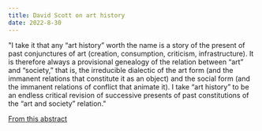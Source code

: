 ```yaml
---
title: David Scott on art history
date: 2022-8-30
---
```


"I take it that any “art history” worth the name is a story of the present of past conjunctures of art (creation, consumption, criticism, infrastructure). It is therefore always a provisional genealogy of the relation between “art” and “society,” that is, the irreducible dialectic of the art form (and the immanent relations that constitute it as an object) and the social form (and the immanent relations of conflict that animate it). I take “art history” to be an endless critical revision of successive presents of past constitutions of the “art and society” relation."

[From this abstract](https://www.clarkart.edu/Research-Academic/RAP-Events/Clark-Conference-2022/Abstracts)